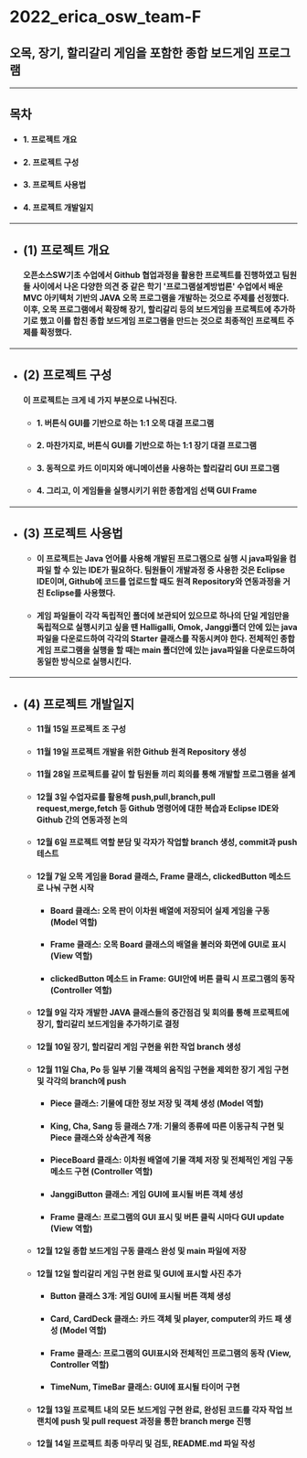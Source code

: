 # 2022_erica_osw_team-F
## 오목, 장기, 할리갈리 게임을 포함한 종합 보드게임 프로그램
---
## 목차
- #### 1. 프로젝트 개요
- #### 2. 프로젝트 구성
- #### 3. 프로젝트 사용법
- #### 4. 프로젝트 개발일지 
--- 
 - ## (1) 프로젝트 개요
     #### 오픈소스SW기초 수업에서 Github 협업과정을 활용한 프로젝트를 진행하였고 팀원들   사이에서 나온 다양한 의견 중 같은 학기 '프로그램설계방법론' 수업에서 배운 MVC 아키텍처 기반의 JAVA 오목 프로그램을 개발하는 것으로 주제를 선정했다. 이후, 오목 프로그램에서 확장해 장기, 할리갈리 등의 보드게임을 프로젝트에 추가하기로 했고 이를 합친 종합 보드게임 프로그램을 만드는 것으로 최종적인 프로젝트 주제를 확정했다.
---
 - ## (2) 프로젝트 구성
    #### 이 프로젝트는 크게 네 가지 부분으로 나눠진다.
    - #### 1. 버튼식 GUI를 기반으로 하는 1:1 오목 대결 프로그램
    - #### 2. 마찬가지로, 버튼식 GUI를 기반으로 하는 1:1 장기 대결 프로그램
    - #### 3. 동적으로 카드 이미지와 애니메이션을 사용하는 할리갈리 GUI 프로그램
    - #### 4. 그리고, 이 게임들을 실행시키기 위한 종합게임 선택 GUI Frame
---
 - ## (3) 프로젝트 사용법
    - #### 이 프로젝트는 Java 언어를 사용해 개발된 프로그램으로 실행 시 java파일을 컴파일 할 수 있는 IDE가 필요하다. 팀원들이 개발과정 중 사용한 것은 Eclipse IDE이며, Github에 코드를 업로드할 때도 원격 Repository와 연동과정을 거친 Eclipse를 사용했다.

    - #### 게임 파일들이 각각 독립적인 폴더에 보관되어 있으므로 하나의 단일 게임만을 독립적으로 실행시키고 싶을 땐 Halligalli, Omok, Janggi폴더 안에 있는 java파일을 다운로드하여 각각의 Starter 클래스를 작동시켜야 한다. 전체적인 종합게임 프로그램을 실행을 할 때는 main 폴더안에 있는 java파일을 다운로드하여 동일한 방식으로 실행시킨다.
---
 - ## (4) 프로젝트 개발일지
    - #### 11월 15일 프로젝트 조 구성
    - #### 11월 19일 프로젝트 개발을 위한 Github 원격 Repository 생성
    - #### 11월 28일 프로젝트를 같이 할 팀원들 끼리 회의를 통해 개발할 프로그램을 설계
    - #### 12월 3일 수업자료를 활용해 push,pull,branch,pull request,merge,fetch 등 Github 명령어에 대한 복습과 Eclipse IDE와 Github 간의 연동과정 논의
    - #### 12월 6일 프로젝트 역할 분담 및 각자가 작업할 branch 생성, commit과 push 테스트
    - #### 12월 7일 오목 게임을 Borad 클래스, Frame 클래스, clickedButton 메소드로 나눠 구현 시작
        - #### Board 클래스: 오목 판이 이차원 배열에 저장되어 실제 게임을 구동 (Model 역할)
        - #### Frame 클래스: 오목 Board 클래스의 배열을 불러와 화면에 GUI로 표시 (View 역할)
        - #### clickedButton 메소드 in Frame: GUI안에 버튼 클릭 시 프로그램의 동작 (Controller 역할)
    - #### 12월 9일 각자 개발한 JAVA 클래스들의 중간점검 및 회의를 통해 프로젝트에 장기, 할리갈리 보드게임을 추가하기로 결정
    - #### 12월 10일 장기, 할리갈리 게임 구현을 위한 작업 branch 생성
    - #### 12월 11일 Cha, Po 등 일부 기물 객체의 움직임 구현을 제외한 장기 게임 구현 및 각각의 branch에 push
        - #### Piece 클래스: 기물에 대한 정보 저장 및 객체 생성 (Model 역할)
        - #### King, Cha, Sang 등 클래스 7개: 기물의 종류에 따른 이동규칙 구현 및 Piece 클래스와 상속관계 적용
        - #### PieceBoard 클래스: 이차원 배열에 기물 객체 저장 및 전체적인 게임 구동 메소드 구현 (Controller 역할)
        - #### JanggiButton 클래스: 게임 GUI에 표시될 버튼 객체 생성
        - #### Frame 클래스: 프로그램의 GUI 표시 및 버튼 클릭 시마다 GUI update (View 역할)
    - #### 12월 12일 종합 보드게임 구동 클래스 완성 및 main 파일에 저장
    - #### 12월 12일 할리갈리 게임 구현 완료 및 GUI에 표시할 사진 추가
        - #### Button 클래스 3개: 게임 GUI에 표시될 버튼 객체 생성
        - #### Card, CardDeck 클래스: 카드 객체 및 player, computer의 카드 패 생성 (Model 역할)
        - #### Frame 클래스: 프로그램의 GUI표시와 전체적인 프로그램의 동작 (View, Controller 역할)
        - #### TimeNum, TimeBar 클래스: GUI에 표시될 타이머 구현
    - #### 12월 13일 프로젝트 내의 모든 보드게임 구현 완료, 완성된 코드를 각자 작업 브랜치에 push 및 pull request 과정을 통한 branch merge 진행
    - #### 12월 14일 프로젝트 최종 마무리 및 검토, README.md 파일 작성
